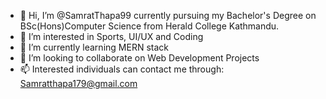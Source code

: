 - 👋 Hi, I’m @SamratThapa99 currently pursuing my Bachelor's Degree on BSc(Hons)Computer Science from Herald College Kathmandu.
- 👀 I’m interested in Sports, UI/UX and Coding
- 🌱 I’m currently learning MERN stack
- 💞️ I’m looking to collaborate on Web Development Projects
- 📫 Interested individuals can contact me through: Samratthapa179@gmail.com


<!---
SamratThapa99/SamratThapa99 is a ✨ special ✨ repository because its `README.md` (this file) appears on your GitHub profile.
You can click the Preview link to take a look at your changes.
--->
